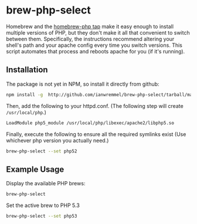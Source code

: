 # brew-php-select
Homebrew and the [homebrew-php tap]() make it easy enough to install multiple versions of PHP, but they don't make it all that convenient to switch between them. Specifically, the instructions recommend altering your shell's path and your apache config every time you switch versions. This script automates that process and reboots apache for you (if it's running).

## Installation

The package is not yet in NPM, so install it directly from github:

```bash
npm install -g  http://github.com/ianwremmel/brew-php-select/tarball/master
```

Then, add the following to your httpd.conf. (The following step will create ```/usr/local/php```.)

```bash
LoadModule php5_module /usr/local/php/libexec/apache2/libphp5.so
```

Finally, execute the following to ensure all the required symlinks exist (Use whichever php version you actually need.)

```bash
brew-php-select --set php52
```

## Example Usage

Display the available PHP brews:

```bash
brew-php-select
```

Set the active brew to PHP 5.3

```bash
brew-php-select --set php53
```